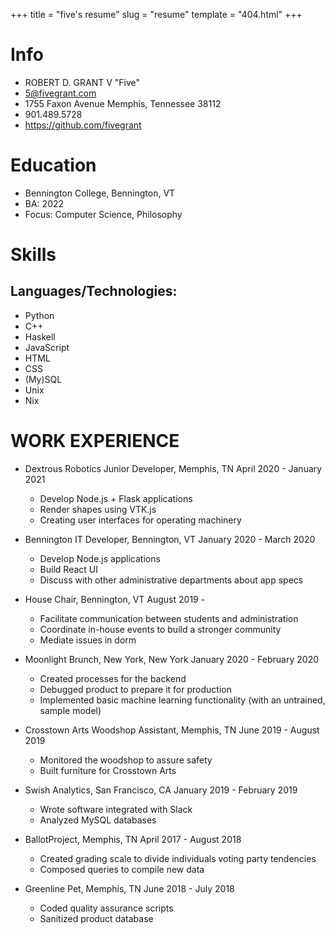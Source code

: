 +++
title = "five's resume"
slug = "resume"
template = "404.html"
+++

# Info
- ROBERT D. GRANT V "Five"
- 5@fivegrant.com
- 1755 Faxon Avenue Memphis, Tennessee 38112                                       
- 901.489.5728
- https://github.com/fivegrant

# Education
- Bennington College,  Bennington, VT
- BA: 2022
- Focus: Computer Science, Philosophy

# Skills
## Languages/Technologies: 
  - Python
  - C++
  - Haskell
  - JavaScript
  - HTML
  - CSS
  - (My)SQL
  - Unix
  - Nix

# WORK EXPERIENCE

- Dextrous Robotics Junior Developer, Memphis, TN  April 2020 - January 2021
  - Develop Node.js + Flask applications
  - Render shapes using VTK.js
  - Creating user interfaces for operating machinery

- Bennington IT Developer, Bennington, VT  January 2020 - March 2020
  - Develop Node.js applications
  - Build React UI
  - Discuss with other administrative departments about app specs

- House Chair, Bennington, VT  August 2019 - 
  - Facilitate communication between students and administration
  - Coordinate in-house events to build a stronger community
  - Mediate issues in dorm

- Moonlight Brunch, New York, New York  January 2020 - February 2020 
  - Created processes for the backend
  - Debugged product to prepare it for production
  - Implemented basic machine learning functionality (with an untrained, sample model)

- Crosstown Arts Woodshop Assistant, Memphis, TN June 2019 - August 2019
  - Monitored the woodshop to assure safety
  - Built furniture for Crosstown Arts

- Swish Analytics, San Francisco, CA  January 2019 - February 2019
  - Wrote software integrated with Slack
  - Analyzed MySQL databases

- BallotProject, Memphis, TN April 2017 - August 2018
  - Created grading scale to divide individuals voting party tendencies
  - Composed queries to compile new data

- Greenline Pet, Memphis, TN June 2018 - July 2018
  - Coded quality assurance scripts
  - Sanitized product database
